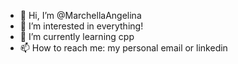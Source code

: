 - 👋 Hi, I’m @MarchellaAngelina
- 👀 I’m interested in everything!
- 🌱 I’m currently learning cpp
- 📫 How to reach me: my personal email or linkedin

<!---
MarchellaAngelina/MarchellaAngelina is a ✨ special ✨ repository because its `README.md` (this file) appears on your GitHub profile.
You can click the Preview link to take a look at your changes.
--->
